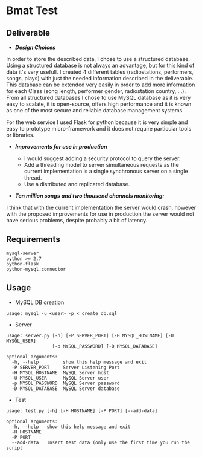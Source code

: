 Bmat Test
=======

## Deliverable
+ ***Design Choices***

In order to store the described data, I chose to use a structured database. Using a structured database is not always an advantage, but for this kind of data it's very usefull. I created 4 different tables (radiostations, performers, songs, plays) with just the needed information described in the deliverable. This database can be extended very easily in order to add more information for each Class (song length, performer gender, radiostation country, ...).
From all structured databases I chose to use MySQL database as it is very easy to scalate, it is open-source, offers high performance and it is known as one of the most secure and reliable database management systems.

For the web service I used Flask for python because it is very simple and easy to prototype micro-framework and it does not require particular tools or libraries.

+ ***Improvements for use in production***
  + I would suggest adding a security protocol to query the server.
  + Add a threading model to server simultaneous requests as the current implementation is a single synchronous server on a single thread.
  + Use a distributed and replicated database.
  
+ ***Ten million songs and two thousend channels monitoring:***

I think that with the current implementation the server would crash, however with the proposed improvements for use in production the server would not have serious problems, despite probably a bit of latency.


## Requirements
```
mysql-server
python >= 2.7
python-flask
python-mysql.connector
```

## Usage
+ MySQL DB creation
```
usage: mysql -u <user> -p < create_db.sql
```
+ Server
```
usage: server.py [-h] [-P SERVER_PORT] [-H MYSQL_HOSTNAME] [-U MYSQL_USER]
                 [-p MYSQL_PASSWORD] [-D MYSQL_DATABASE]

optional arguments:
  -h, --help         show this help message and exit
  -P SERVER_PORT     Server Listening Port
  -H MYSQL_HOSTNAME  MySQL Server host
  -U MYSQL_USER      MySQL Server user
  -p MYSQL_PASSWORD  MySQL Server password
  -D MYSQL_DATABASE  MySQL Server database
```
+ Test
```
usage: test.py [-h] [-H HOSTNAME] [-P PORT] [--add-data]

optional arguments:
  -h, --help   show this help message and exit
  -H HOSTNAME
  -P PORT
  --add-data   Insert test data (only use the first time you run the script
```
